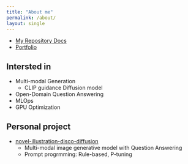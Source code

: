 ```yaml
---
title: "About me"
permalink: /about/
layout: single
---
```


- [My Repository Docs](REPO.md)
- [Portfolio](https://github.com/naem1023/LaTex-Resume-and-CV/blob/main/_%EB%B0%95%EC%84%B1%ED%98%B8-%ED%8F%AC%ED%8A%B8%ED%8F%B4%EB%A6%AC%EC%98%A4.pdf)


## Intersted in
- Multi-modal Generation
  - CLIP guidance Diffusion model
- Open-Domain Question Answering
- MLOps
- GPU Optimization

## Personal project
- [novel-illustration-disco-diffusion](https://github.com/naem1023/novel-illustration-disco-diffusion)
  - Multi-modal image generative model with Question Answering
  - Prompt progrmming: Rule-based, P-tuning
